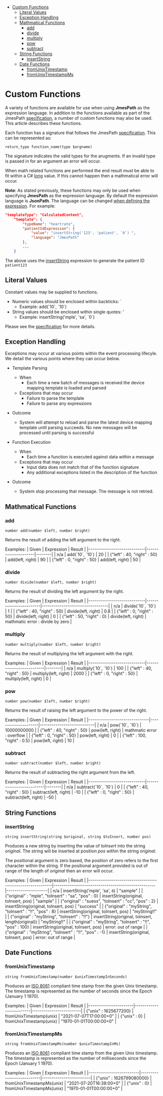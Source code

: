 - [Custom Functions](#custom-functions)
  - [Literal Values](#literal-values)
  - [Exception Handling](#exception-handling)
  - [Mathmatical Functions](#mathmatical-functions)
    - [add](#add)
    - [divide](#divide)
    - [multiply](#multiply)
    - [pow](#pow)
    - [subtract](#subtract)
  - [String Functions](#string-functions)
    - [insertString](#insertstring)
  - [Date Functions](#date-functions)
    - [fromUnixTimestamp](#fromunixtimestamp)
    - [fromUnixTimestampMs](#fromunixtimestampms)

# Custom Functions

A variety of functions are available for use when using **JmesPath** as the expression language. In addition to the functions available as part of the JmesPath [specification](https://jmespath.org/specification.html#built-in-functions), a number of custom functions may also be used. This article describes these functions. 

Each function has a signature that follows the JmesPath [specification](https://jmespath.org/specification.html#built-in-functions). This can be represented as:

```
return_type function_name(type $argname)
```

The signature indicates the valid types for the arugments. If an invalid type is passed in for an argument an error will occur.

When math related functions are performed the end result _must_ be able to fit within a C# [long](https://docs.microsoft.com/en-us/dotnet/csharp/language-reference/builtin-types/integral-numeric-types#characteristics-of-the-integral-types) value. If this cannot happen then a mathmatical error will occur.

**Note**: As stated previously, these functions may only be used when specifying **JmesPath** as the expression language. By default the expression language is **JsonPath**. The language can be changed [when defining the expression](Configuration.md#calculatedcontenttemplate). For example:

```json
"templateType": "CalculatedContent",
    "template": {
        "typeName": "heartrate",
        "patientIdExpression": {
            "value": "insertString('123', 'patient', `0`) ",
            "language": "JmesPath"
        },
        ...
    }
```

The above uses the [insertString](#insertstring) expression to generate the patient ID `patient123`

## Literal Values

Constant values may be supplied to functions.

 - Numeric values should be enclosed within backticks: \`
   - Example: add(\`10\`, \`10\`)
 - String values should be enclosed within single quotes: '
   - Example: insertString('mple', 'sa', \`0\`)
  
Please see the [specification](https://jmespath.org/specification.html#built-in-functions) for more details.

## Exception Handling

Exceptions may occur at various points within the event processing lifecyle. We detail the various points where they can occur below.

- Template Parsing
  - When
    - Each time a new batch of messages is received the device mapping template is loaded and parsed
  - Exceptions that may occur
    -  Failure to parse the template
    -  Failure to parse any expressions
 -  Outcome
    -  System will attempt to reload and parse the latest device mapping template until parsing succeeds. No new messages will be processed until parsing is successful

- Function Execution
  - When
    - Each time a function is executed against data within a message
  - Exceptions that may occur
    -  Input data does not match that of the function signature
    -  Any additional exceptions listed in the description of the function
 -  Outcome
    -  System stop processing that message. The message is not retried.

## Mathmatical Functions

### add

```
number add(number $left, number $right)
```

Returns the result of adding the left argument to the right.

Examples:
| Given                       | Expression          | Result |
|-----------------------------|---------------------|--------|
| n/a                         | add(\`10\`, \`10\`) | 20     |
| {"left" : 40, "right" : 50} | add(left, right)    | 90     |
| {"left" : 0, "right" : 50}  | add(left, right)    | 50     |

### divide

```
number divide(number $left, number $right)
```

Returns the result of dividing the left argument by the right.

Examples:
| Given                       | Expression             | Result                           |
|-----------------------------|------------------------|----------------------------------|
| n/a                         | divide(\`10\`, \`10\`) | 1                                |
| {"left" : 40, "right" : 50} | divide(left, right)    | 0.8                              |
| {"left" : 0, "right" : 50}  | divide(left, right)    | 0                                |
| {"left" : 50, "right" : 0}  | divide(left, right)    | mathmatic error : divide by zero |

### multiply

```
number multiply(number $left, number $right)
```

Returns the result of multiplying the left argument with the right.

Examples:
| Given                       | Expression               | Result |
|-----------------------------|--------------------------|--------|
| n/a                         | multiply(\`10\`, \`10\`) | 100    |
| {"left" : 40, "right" : 50} | multiply(left, right)    | 2000   |
| {"left" : 0, "right" : 50}  | multiply(left, right)    | 0      |


### pow

```
number pow(number $left, number $right)
```

Returns the result of raising the left argument to the power of the right.

Examples:
| Given                         | Expression          | Result                     |
|-------------------------------|---------------------|----------------------------|
| n/a                           | pow(\`10\`, \`10\`) | 10000000000                |
| {"left" : 40, "right" : 50}   | pow(left, right)    | mathmatic error : overflow |
| {"left" : 0, "right" : 50}    | pow(left, right)    | 0                          |
| {"left" : 100, "right" : 0.5} | pow(left, right)    | 10                         |

### subtract

```
number subtract(number $left, number $right)
```

Returns the result of subtracting the right argument from the left.

Examples:
| Given                       | Expression               | Result |
|-----------------------------|--------------------------|--------|
| n/a                         | subtract(\`10\`, \`10\`) | 0      |
| {"left" : 40, "right" : 50} | subtract(left, right)    | -10    |
| {"left" : 0, "right" : 50}  | subtract(left, right)    | -50    |

## String Functions

### insertString

```
string insertString(string $original, string $toInsert, number pos)
```

Produces a new string by inserting the value of _toInsert_ into the string _original_. The string will be inserted at position _pos_ within the string _original_. 

The positional argument is zero based, the position of zero refers to the first character within the string. If the positional argument provided is out of range of the length of _original_ then an error will occur.

Examples:
| Given                                                     | Expression                                         | Result              |
|-----------------------------------------------------------|----------------------------------------------------|---------------------|
| n/a                                                       | insertString('mple', 'sa', `0`)                    | "sample"            |
| {"original" : "mple", "toInsert" : "sa", "pos" : 0}       | insertString(original, toInsert, pos)              | "sample"            |
| {"original" : "suess", "toInsert" : "cc", "pos" : 2}      | insertString(original, toInsert, pos)              | "success"           |
| {"original" : "myString", "toInsert" : "!!", "pos" : 8}   | insertString(original, toInsert, pos)              | "myString!!"        |
| {"original" : "myString", "toInsert" : "!!"}              | insertString(original, toInsert, length(original)) | "myString!!"        |
| {"original" : "myString", "toInsert" : "!!", "pos" : 100} | insertString(original, toInsert, pos)              | error: out of range |
| {"original" : "myString", "toInsert" : "!!", "pos" : -1}  | insertString(original, toInsert, pos)              | error: out of range |

## Date Functions

### fromUnixTimestamp

```
string fromUnixTimestamp(number $unixTimestampInSeconds)
```

Produces an [ISO 8061](https://en.wikipedia.org/wiki/ISO_8601) compliant time stamp from the given Unix timestamp. The timestamp is represented as the number of seconds since the Epoch (January 1 1970).

Examples:
| Given                 | Expression              | Result                  |
|-----------------------|-------------------------|-------------------------|
| {"unix" : 1625677200} | fromUnixTimestamp(unix) | "2021-07-07T17:00:00+0" |
| {"unix" : 0}          | fromUnixTimestamp(unix) | "1970-01-01T00:00:00+0" |

### fromUnixTimestampMs

```
string fromUnixTimestampMs(number $unixTimestampInMs)
```

Produces an [ISO 8061](https://en.wikipedia.org/wiki/ISO_8601) compliant time stamp from the given Unix timestamp. The timestamp is represented as the number of milliseconds since the Epoch (January 1 1970).

Examples:
| Given                    | Expression                | Result                  |
|--------------------------|---------------------------|-------------------------|
| {"unix" : 1626799080000} | fromUnixTimestampMs(unix) | "2021-07-20T16:38:00+0" |
| {"unix" : 0}             | fromUnixTimestampMs(unix) | "1970-01-01T00:00:00+0" |
